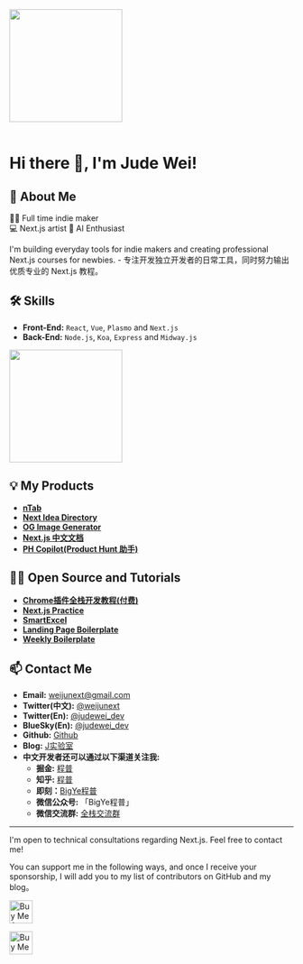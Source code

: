 <div style="overflow:hidden" class="weijunext">

<a href="https://github.com/weijunext/weijunext" style="max-width:50%;" >
  <img height="200" align="center" src="https://github-readme-stats.vercel.app/api?username=weijunext&count_private=true&theme=radical" />
</a>


</div>

<br/>

# Hi there 👋, I'm Jude Wei!

## 🚀 About Me

🧑‍💻 Full time indie maker  
💻 Next.js artist
🤖 AI Enthusiast

I'm building everyday tools for indie makers and creating professional Next.js courses for newbies. - 专注开发独立开发者的日常工具，同时努力输出优质专业的 Next.js 教程。

## 🛠 Skills
- **Front-End:** `React`, `Vue`, `Plasmo` and `Next.js`
- **Back-End:** `Node.js`, `Koa`, `Express` and `Midway.js`

<a href="https://github.com/weijunext/weijunext" style="max-width:50%;" >
  <img height="200" align="center" src="https://github-readme-stats.vercel.app/api/top-langs/?username=weijunext&layout=compact&langs_count=8">
</a>

## 💡 My Products

- [**nTab**](https://ntab.dev/)
- [**Next Idea Directory**](https://nextidea.dev/)
- [**OG Image Generator**](https://ogimage.click/)
- [**Next.js 中文文档**](https://nextjscn.org/)
- [**PH Copilot(Product Hunt 助手)**](https://PHCopilot.AI/)

## 🧑‍💻 Open Source and Tutorials

- [**Chrome插件全栈开发教程(付费)**](https://xiaobot.net/p/ship-ph-copilot)
- [**Next.js Practice**](https://github.com/weijunext/nextjs-learn-demos)
- [**SmartExcel**](https://smartexcel.cc/)
- [**Landing Page Boilerplate**](https://landingpage.weijunext.com)
- [**Weekly Boilerplate**](https://weekly.weijunext.com)

## 📫 Contact Me
- **Email:** [weijunext@gmail.com](mailto:weijunext@gmail.com)
- **Twitter(中文):** [@weijunext](https://x.com/intent/follow?screen_name=weijunext)
- **Twitter(En):** [@judewei_dev](https://x.com/intent/follow?screen_name=judewei_dev)
- **BlueSky(En):** [@judewei_dev](https://bsky.app/profile/judewei.bsky.social)
- **Github:** [Github](https://github.com/weijunext)  
- **Blog:** [J实验室](https://weijunext.com/)
- **中文开发者还可以通过以下渠道关注我:**
  - **掘金:** [程普](https://juejin.cn/user/26044008768029)
  - **知乎:** [程普](https://www.zhihu.com/people/mo-mo-mo-89-12-11)
  - **即刻：**[BigYe程普](https://m.okjike.com/users/13EF1128-B51B-4D22-8B95-16BB406529F0)
  - **微信公众号:** 「BigYe程普」
  - **微信交流群:** [全栈交流群](https://weijunext.com/make-a-friend)
---

I'm open to technical consultations regarding Next.js. Feel free to contact me!

You can support me in the following ways, and once I receive your sponsorship, I will add you to my list of contributors on GitHub and my blog。

<a href="https://www.buymeacoffee.com/weijunext" target="_blank"><img src="https://cdn.buymeacoffee.com/buttons/v2/default-yellow.png" alt="Buy Me A Coffee" style="height: 41px !important" ></a>

<a href='https://ko-fi.com/G2G6TWWMG' target='_blank'><img height='41'  style='height: 41px' src='https://storage.ko-fi.com/cdn/kofi3.png?v=3' border='0' alt='Buy Me a Coffee at ko-fi.com' /></a>

